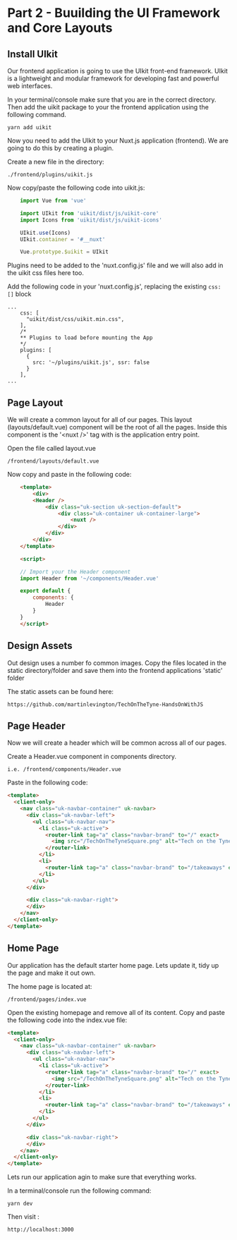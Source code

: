 # Part 2 - Buuilding the UI Framework and Core Layouts

## Install UIkit

Our frontend application is going to use the UIkit front-end framework.  UIkit is a lightweight and modular framework for developing fast and powerful web interfaces.

In your terminal/console  make sure that you are in the correct directory. Then add the uikit package to your the frontend application using the following command.

    yarn add uikit  

Now you need to add the  UIkit to your Nuxt.js application (frontend).  We are going to do this by creating a plugin.

Create a new file in the directory:

    ./frontend/plugins/uikit.js

Now copy/paste the following code into uikit.js:
```js
    import Vue from 'vue'

    import UIkit from 'uikit/dist/js/uikit-core'  
    import Icons from 'uikit/dist/js/uikit-icons'

    UIkit.use(Icons)  
    UIkit.container = '#__nuxt'

    Vue.prototype.$uikit = UIkit 
```

Plugins need to be added to the 'nuxt.config.js' file and we will also add in the uikit css files here too.

Add the following code in your 'nuxt.config.js', replacing the existing `css: []` block

```
...
    css: [  
      "uikit/dist/css/uikit.min.css",
    ],
    /*
    ** Plugins to load before mounting the App
    */
    plugins: [  
      { 
        src: '~/plugins/uikit.js', ssr: false 
      }
    ],
...
```
## Page Layout

We will create a common layout for all of our pages. This layout  (layouts/default.vue) component will be the root of all the pages.  Inside this component is the  '\<nuxt />' tag with is the  application entry point.

Open the file called layout.vue

    /frontend/layouts/default.vue

Now copy and paste in the following code:
```html
    <template>  
        <div>
        <Header />
            <div class="uk-section uk-section-default">
                <div class="uk-container uk-container-large">
                    <nuxt />
                </div>
            </div>
        </div>
    </template>

    <script>  

    // Import your the Header component
    import Header from '~/components/Header.vue'  

    export default {  
        components: {
            Header
        }
    }
    </script>
```

## Design Assets

Out design uses a number fo common images. Copy the files located in the static directory/folder and save them into the frontend applications 'static' folder

The static assets can be found here:

    https://github.com/martinlevington/TechOnTheTyne-HandsOnWithJS




## Page Header

Now we will create a header which will be common across all of our pages.

Create a Header.vue component in components directory.

    i.e. /frontend/components/Header.vue

Paste in the following code:
```html
<template>
  <client-only>
    <nav class="uk-navbar-container" uk-navbar>
      <div class="uk-navbar-left">
        <ul class="uk-navbar-nav">
          <li class="uk-active">
            <router-link tag="a" class="navbar-brand" to="/" exact>
              <img src="/TechOnTheTyneSquare.png" alt="Tech on the Tyne" width="50" height="50" /> &nbsp; 
            </router-link>
          </li>
          <li>
            <router-link tag="a" class="navbar-brand" to="/takeaways" exact>Takeaways</router-link>
          </li>
        </ul>
      </div>

      <div class="uk-navbar-right">
      </div>
    </nav>
  </client-only>
</template>
```

## Home Page

Our application has the default starter home page. Lets update it, tidy up the page and make it out own.

The home page is located at:

    /frontend/pages/index.vue

Open the existing homepage and remove all of its content. Copy and paste the following code into the index.vue file:

```html
<template>
  <client-only>
    <nav class="uk-navbar-container" uk-navbar>
      <div class="uk-navbar-left">
        <ul class="uk-navbar-nav">
          <li class="uk-active">
            <router-link tag="a" class="navbar-brand" to="/" exact>
              <img src="/TechOnTheTyneSquare.png" alt="Tech on the Tyne" width="50" height="50" /> &nbsp; 
            </router-link>
          </li>
          <li>
            <router-link tag="a" class="navbar-brand" to="/takeaways" exact>Takeaways</router-link>
          </li>
        </ul>
      </div>

      <div class="uk-navbar-right">
      </div>
    </nav>
  </client-only>
</template>
```
Lets run our application agin to make sure that everything works.

In a terminal/console run the following command:

    yarn dev

Then visit :

    http://localhost:3000
